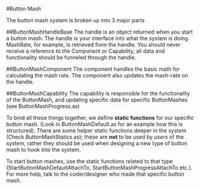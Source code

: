 #Button Mash

The button mash system is broken up into 3 major parts

##ButtonMashHandleBase
The handle is an object returned when you start a button mash.
The handle is your interface into what the system is doing. MashRate, for example, is retrieved from the handle. You should never receive a reference to the Component or Capability, all data and functionality should be funneled through the handle.

##ButtonMashComponent
The component handles the basic math for calculating the mash rate. The component also updates the mash-rate on the handle.

##ButtonMashCapability
The capability is responsible for the functionality of the ButtonMash, and updating specific data for specific ButtonMashes (see ButtonMashProgress.as)

To bind all these things together, we define **static functions** for our specific button mash. (Look in ButtonMashDefault.as for an example how this is structured). There are some helper static functions deeper in the system (Check ButtonMashStatics.as); these are **not** to be used by *users* of the system, rather they should be used when designing a new type of button mash to hook into the system.

To start button mashes, use the static functions related to that type (StartButtonMashDefaultAttachTo, StartButtonMashProgressAttachTo etc.). For more help, talk to the coder/designer who made that specific button mash.